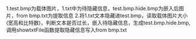 1.test.bmp为载体图片，1.txt中为待隐藏信息，test.bmp.hide.bmp为嵌入后图片，from bmp.txt为提取信息
2.将1.txt文本隐藏进test.bmp，读取载体图片大小(宽高和比特数)，判断文本是否过长，嵌入待隐藏信息，生成test.bmp.hide.bmp,调用showtxtFile函数提取隐藏信息写入from bmp.txt
